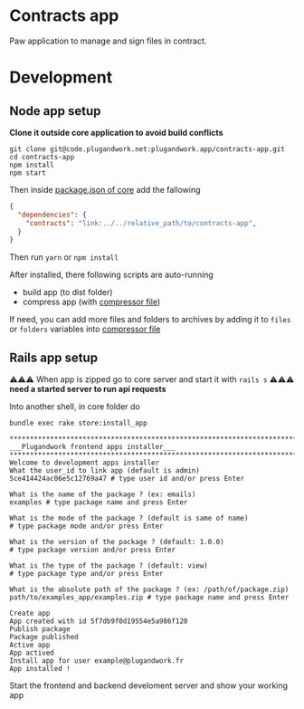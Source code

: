 # Contracts app
Paw application to manage and sign files in contract.

# Development
## Node app setup

**Clone it outside core application to avoid build conflicts**

```shell
git clone git@code.plugandwork.net:plugandwork.app/contracts-app.git
cd contracts-app
npm install
npm start
```

Then inside [package.json of core](https://code.plugandwork.net/plugandwork/core/-/blob/develop/frontend/package.json) add the fallowing

```json
{
  "dependencies": {
    "contracts": "link:../../relative_path/to/contracts-app",
  }
}
```

Then run `yarn` or `npm install`

After installed, there following scripts are auto-running
- build app (to dist folder)
- compress app (with [compressor file](./compressor.js))

If need, you can add more files and folders to archives by adding it to `files` or `folders` variables into [compressor file](./compressor.js)

## Rails app setup

⚠️⚠️⚠️ When app is zipped go to core server and start it with `rails s` ⚠️⚠️⚠️ **need a started server to run api requests**

Into another shell, in core folder do
```shell
bundle exec rake store:install_app

****************************************************************************************************
___Plugandwork frontend apps installer___
****************************************************************************************************
Welcome to development apps installer
What the user_id to link app (default is admin)
5ce414424ac06e5c12769a47 # type user id and/or press Enter

What is the name of the package ? (ex: emails)
examples # type package name and press Enter

What is the mode of the package ? (default is same of name)
# type package mode and/or press Enter

What is the version of the package ? (default: 1.0.0)
# type package version and/or press Enter

What is the type of the package ? (default: view)
# type package type and/or press Enter

What is the absolute path of the package ? (ex: /path/of/package.zip)
path/to/examples_app/examples.zip # type package name and press Enter

Create app
App created with id 5f7db9f0d19554e5a986f120
Publish package
Package published
Active app
App actived
Install app for user example@plugandwork.fr
App installed !
```

Start the frontend and backend develoment server and show your working app